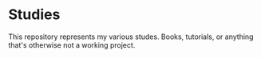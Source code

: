 # Studies

This repository represents my various studes. Books, tutorials, or anything that's otherwise not a working project.

